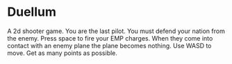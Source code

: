 # Duellum
A 2d shooter game.
You are the last pilot. 
You must defend your nation from the enemy.
Press space to fire your EMP charges.
When they come into contact with an enemy plane the plane becomes nothing.
Use WASD to move.
Get as many points as possible.
